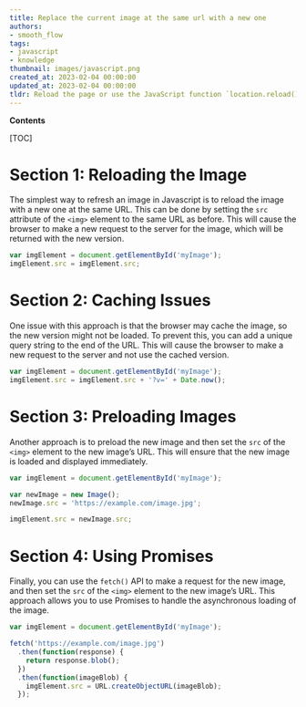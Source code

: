```yaml
---
title: Replace the current image at the same url with a new one
authors:
- smooth_flow
tags:
- javascript
- knowledge
thumbnail: images/javascript.png
created_at: 2023-02-04 00:00:00
updated_at: 2023-02-04 00:00:00
tldr: Reload the page or use the JavaScript function `location.reload()` to refresh the image.
---
```


**Contents**

[TOC]

# Section 1: Reloading the Image

The simplest way to refresh an image in Javascript is to reload the image with a new one at the same URL. This can be done by setting the `src` attribute of the `<img>` element to the same URL as before. This will cause the browser to make a new request to the server for the image, which will be returned with the new version.

```javascript
var imgElement = document.getElementById('myImage');
imgElement.src = imgElement.src;
```

# Section 2: Caching Issues

One issue with this approach is that the browser may cache the image, so the new version might not be loaded. To prevent this, you can add a unique query string to the end of the URL. This will cause the browser to make a new request to the server and not use the cached version.

```javascript
var imgElement = document.getElementById('myImage');
imgElement.src = imgElement.src + '?v=' + Date.now();
```

# Section 3: Preloading Images

Another approach is to preload the new image and then set the `src` of the `<img>` element to the new image’s URL. This will ensure that the new image is loaded and displayed immediately.

```javascript
var imgElement = document.getElementById('myImage');

var newImage = new Image();
newImage.src = 'https://example.com/image.jpg';

imgElement.src = newImage.src;
```

# Section 4: Using Promises

Finally, you can use the `fetch()` API to make a request for the new image, and then set the `src` of the `<img>` element to the new image’s URL. This approach allows you to use Promises to handle the asynchronous loading of the image.

```javascript
var imgElement = document.getElementById('myImage');

fetch('https://example.com/image.jpg')
  .then(function(response) {
    return response.blob();
  })
  .then(function(imageBlob) {
    imgElement.src = URL.createObjectURL(imageBlob);
  });
```

